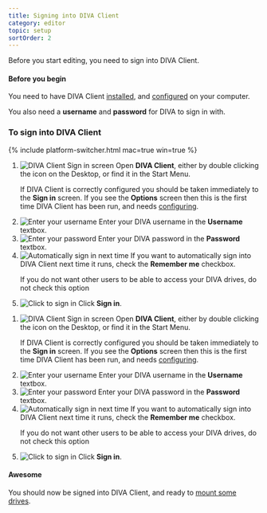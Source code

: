 ```yaml
---
title: Signing into DIVA Client
category: editor
topic: setup
sortOrder: 2
---
```


Before you start editing, you need to sign into DIVA Client.

<div class="note note--collapse">
  <h4 class="note__title"><i class="fa fa-hand-stop-o"></i> Before you begin</h4>
  <div class="note__body">
	<p>You need to have DIVA Client <a href="/v2/articles/installing-diva-client.html">installed</a>, and <a href="/v2/articles/running-diva-client-for-the-first-time.html">configured</a> on your computer.</p>
	<p>You also need a <strong>username</strong> and <strong>password</strong> for DIVA to sign in with.</p>
  </div>
</div>

### To sign into DIVA Client

{% include platform-switcher.html mac=true win=true %}

<div class="platform-mac">
	<ol>
		<li>
			<img src="/images/v2/mac/diva-client-sign-in.png" alt="DIVA Client Sign in screen"/>
			Open <strong>DIVA Client</strong>, either by double clicking the icon on the Desktop, or find it in the Start Menu.
			<p class="text-muted">
				If DIVA Client is correctly configured you should be taken immediately to the <strong>Sign in</strong> screen.
				If you see the <strong>Options</strong> screen then this is the first time DIVA Client has been run, and needs <a href="/v2/articles/running-diva-client-for-the-first-time.html">configuring</a>.
			</p>
		</li>
		<li>
			<img src="/images/v2/mac/diva-client-sign-in-username.png" alt="Enter your username"/>
			Enter your DIVA username in the <strong>Username</strong> textbox.
		</li>
		<li>
			<img src="/images/v2/mac/diva-client-sign-in-password.png" alt="Enter your password"/>
			Enter your DIVA password in the <strong>Password</strong> textbox.
		</li>
		<li>
			<img src="/images/v2/mac/diva-client-sign-in-remember.png" alt="Automatically sign in next time"/>
			If you want to automatically sign into DIVA Client next time it runs, check the <strong>Remember me</strong> checkbox.
			<p class="text-muted">If you do not want other users to be able to access your DIVA drives, do not check this option</p>
		</li>
		<li>
			<img src="/images/v2/mac/diva-client-sign-in-button.png" alt="Click to sign in"/>
			Click <strong>Sign in</strong>.
		</li>
	</ol>
</div>

<div class="platform-win">
	<ol>
		<li>
			<img src="/images/v2/win/diva-client-sign-in.png" alt="DIVA Client Sign in screen"/>
			Open <strong>DIVA Client</strong>, either by double clicking the icon on the Desktop, or find it in the Start Menu.
			<p class="text-muted">
				If DIVA Client is correctly configured you should be taken immediately to the <strong>Sign in</strong> screen.
				If you see the <strong>Options</strong> screen then this is the first time DIVA Client has been run, and needs <a href="/v2/articles/running-diva-client-for-the-first-time.html">configuring</a>.
			</p>
		</li>
		<li>
			<img src="/images/v2/win/diva-client-sign-in-username.png" alt="Enter your username"/>
			Enter your DIVA username in the <strong>Username</strong> textbox.
		</li>
		<li>
			<img src="/images/v2/win/diva-client-sign-in-password.png" alt="Enter your password"/>
			Enter your DIVA password in the <strong>Password</strong> textbox.
		</li>
		<li>
			<img src="/images/v2/win/diva-client-sign-in-remember.png" alt="Automatically sign in next time"/>
			If you want to automatically sign into DIVA Client next time it runs, check the <strong>Remember me</strong> checkbox.
			<p class="text-muted">If you do not want other users to be able to access your DIVA drives, do not check this option</p>
		</li>
		<li>
			<img src="/images/v2/win/diva-client-sign-in-button.png" alt="Click to sign in"/>
			Click <strong>Sign in</strong>.
		</li>
	</ol>
</div>

<div class="note note--success">
	<h4 class="note__title"><i class="fa fa-thumbs-up"></i> Awesome</h4>
	<p>You should now be signed into DIVA Client, and ready to <a href="/v2/articles/how-to-mount-a-drive.html">mount some drives</a>.</p>
</div>
